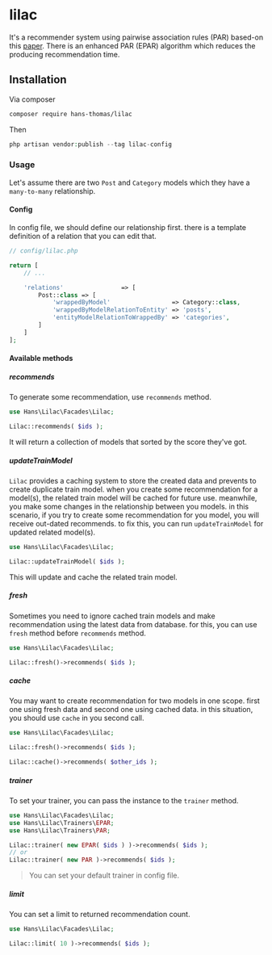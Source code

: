# lilac

It's a recommender system using pairwise association rules (PAR) based-on
this [paper](https://www.sciencedirect.com/science/article/pii/S095741741830441X?via%3Dihub).
There is an enhanced PAR (EPAR) algorithm which reduces the producing recommendation time.

## Installation

Via composer

```bash
composer require hans-thomas/lilac
```

Then

```php
php artisan vendor:publish --tag lilac-config
```

### Usage

Let's assume there are two `Post` and `Category` models which they have a `many-to-many` relationship.

#### Config

In config file, we should define our relationship first. there is a template definition of a relation that you can edit
that.

```php
// config/lilac.php

return [
    // ...

    'relations'                => [
        Post::class => [
            'wrappedByModel'                 => Category::class,
            'wrappedByModelRelationToEntity' => 'posts',
            'entityModelRelationToWrappedBy' => 'categories',
        ]
    ]
];
```

#### Available methods

##### recommends

To generate some recommendation, use `recommends` method.

```php
use Hans\Lilac\Facades\Lilac;

Lilac::recommends( $ids );
```

It will return a collection of models that sorted by the score they've got.

##### updateTrainModel

`Lilac` provides a caching system to store the created data and prevents to create duplicate train model. when you
create some recommendation for a model(s), the related train model will be cached for future use. meanwhile, you make
some changes in the relationship between you models. in this scenario, if you try to create some recommendation for you
model, you will receive out-dated recommends. to fix this, you can run `updateTrainModel` for updated related model(s).

```php
use Hans\Lilac\Facades\Lilac;

Lilac::updateTrainModel( $ids );
```

This will update and cache the related train model.

##### fresh

Sometimes you need to ignore cached train models and make recommendation using the latest data from database. for this,
you can use `fresh` method before `recommends` method.

```php
use Hans\Lilac\Facades\Lilac;

Lilac::fresh()->recommends( $ids );
```

##### cache

You may want to create recommendation for two models in one scope. first one using fresh data and second one using
cached data. in this situation, you should use `cache` in you second call.

```php
use Hans\Lilac\Facades\Lilac;

Lilac::fresh()->recommends( $ids );

Lilac::cache()->recommends( $other_ids );
```

##### trainer

To set your trainer, you can pass the instance to the `trainer` method.

```php
use Hans\Lilac\Facades\Lilac;
use Hans\Lilac\Trainers\EPAR;
use Hans\Lilac\Trainers\PAR;

Lilac::trainer( new EPAR( $ids ) )->recommends( $ids );
// or
Lilac::trainer( new PAR )->recommends( $ids );
```

> You can set your default trainer in config file.

##### limit

You can set a limit to returned recommendation count.

```php
use Hans\Lilac\Facades\Lilac;

Lilac::limit( 10 )->recommends( $ids );
```